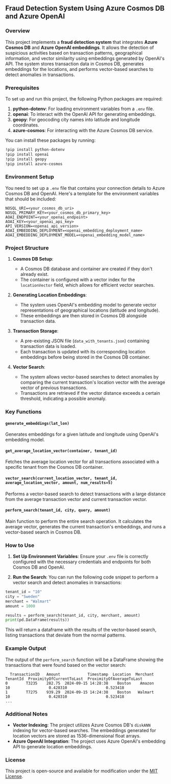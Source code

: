 ## Fraud Detection System Using Azure Cosmos DB and Azure OpenAI

### Overview

This project implements a **fraud detection system** that integrates **Azure Cosmos DB** and **Azure OpenAI embeddings**. It allows the detection of suspicious activities based on transaction patterns, geographical information, and vector similarity using embeddings generated by OpenAI's API. The system stores transaction data in Cosmos DB, generates embeddings for the locations, and performs vector-based searches to detect anomalies in transactions.

### Prerequisites

To set up and run this project, the following Python packages are required:

1. **python-dotenv**: For loading environment variables from a `.env` file.
2. **openai**: To interact with the OpenAI API for generating embeddings.
3. **geopy**: For geocoding city names into latitude and longitude coordinates.
4. **azure-cosmos**: For interacting with the Azure Cosmos DB service.

You can install these packages by running:

```bash
!pip install python-dotenv
!pip install openai
!pip install geopy
!pip install azure-cosmos
```

### Environment Setup

You need to set up a `.env` file that contains your connection details to Azure Cosmos DB and OpenAI. Here's a template for the environment variables that should be included:

```
NOSQL_URI=<your_cosmos_db_uri>
NOSQL_PRIMARY_KEY=<your_cosmos_db_primary_key>
AOAI_ENDPOINT=<your_openai_endpoint>
AOAI_KEY=<your_openai_api_key>
API_VERSION=<openai_api_version>
AOAI_EMBEDDING_DEPLOYMENT=<openai_embedding_deployment_name>
AOAI_EMBEDDING_DEPLOYMENT_MODEL=<openai_embedding_model_name>
```

### Project Structure

1. **Cosmos DB Setup**:
   - A Cosmos DB database and container are created if they don't already exist.
   - The container is configured with a vector index for the `locationVector` field, which allows for efficient vector searches.

2. **Generating Location Embeddings**:
   - The system uses OpenAI's embedding model to generate vector representations of geographical locations (latitude and longitude).
   - These embeddings are then stored in Cosmos DB alongside transaction data.

3. **Transaction Storage**:
   - A pre-existing JSON file (`data_with_tenants.json`) containing transaction data is loaded.
   - Each transaction is updated with its corresponding location embeddings before being stored in the Cosmos DB container.

4. **Vector Search**:
   - The system allows vector-based searches to detect anomalies by comparing the current transaction's location vector with the average vector of previous transactions.
   - Transactions are retrieved if the vector distance exceeds a certain threshold, indicating a possible anomaly.

### Key Functions

#### `generate_embeddings(lat_lon)`
Generates embeddings for a given latitude and longitude using OpenAI's embedding model.

#### `get_average_location_vector(container, tenant_id)`
Fetches the average location vector for all transactions associated with a specific tenant from the Cosmos DB container.

#### `vector_search(current_location_vector, tenant_id, average_location_vector, amount, num_results=5)`
Performs a vector-based search to detect transactions with a large distance from the average transaction vector and current transaction vector.

#### `perform_search(tenant_id, city, query, amount)`
Main function to perform the entire search operation. It calculates the average vector, generates the current transaction's embeddings, and runs a vector-based search in Cosmos DB.

### How to Use

1. **Set Up Environment Variables**: Ensure your `.env` file is correctly configured with the necessary credentials and endpoints for both Cosmos DB and OpenAI.

2. **Run the Search**: You can run the following code snippet to perform a vector search and detect anomalies in transactions:

```python
tenant_id = "10"
city = "Sweden"
merchant = "Walmart"
amount = 1000

results = perform_search(tenant_id, city, merchant, amount)
print(pd.DataFrame(results))
```

This will return a dataframe with the results of the vector-based search, listing transactions that deviate from the normal patterns.

### Example Output

The output of the `perform_search` function will be a DataFrame showing the transactions that were found based on the vector search:

```
  TransactionID   Amount            Timestamp  Location  Merchant  TenantId  ProximityOfCurrentToLast  ProximityOfAverageToLast
0        T3235    282.75  2024-09-15 14:28:38    Boston    Amazon        10                 0.428310                 0.523418
1        T7275    939.29  2024-09-15 14:24:38    Boston   Walmart        10                 0.428310                 0.523418
...
```

### Additional Notes
- **Vector Indexing**: The project utilizes Azure Cosmos DB's `diskANN` indexing for vector-based searches. The embeddings generated for location vectors are stored as 1536-dimensional float arrays.
- **Azure OpenAI Integration**: The project uses Azure OpenAI's embedding API to generate location embeddings. 

### License

This project is open-source and available for modification under the [MIT License](LICENSE).
